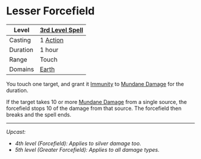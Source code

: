 # Lesser Forcefield

| Level    | [3rd Level Spell](3rd%20Level%20Spells.md)          |
| -------- | --------------------------------------------------- |
| Casting  | 1 [Action](../../../../Game%20Procedures/Action.md) |
| Duration | 1 hour                                              |
| Range    | Touch                                               |
| Domains  | [Earth](../../Spell%20Domains/Earth.md)          |

You touch one target, and grant it [Immunity](../../../../Conditions/Immune.md) to [Mundane Damage](../../../../Damage%20Types/Mundane%20Damage.md) for the duration.

If the target takes 10 or more [Mundane Damage](../../../../Damage%20Types/Mundane%20Damage.md) from a single source, the forcefield stops 10 of the damage from that source. The forcefield then breaks and the spell ends.

---
*Upcast:*
- *4th level (Forcefield): Applies to silver damage too.*
- *5th level (Greater Forcefield): Applies to all damage types.*
